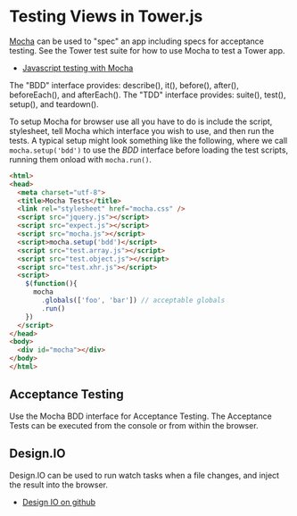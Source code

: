 # Testing Views in Tower.js

[Mocha](http://visionmedia.github.com/mocha/) can be used to "spec" an app including specs for acceptance testing.
See the Tower test suite for how to use Mocha to test a Tower app.

- [Javascript testing with Mocha](http://www.adomokos.com/2012/01/javascript-testing-with-mocha.html)

The "BDD" interface provides: describe(), it(), before(), after(), beforeEach(), and afterEach().
The "TDD" interface provides: suite(), test(), setup(), and teardown().

To setup Mocha for browser use all you have to do is include the script, stylesheet, tell Mocha which interface you wish to use, and then run the tests. A typical setup might look something like the following, where we call `mocha.setup('bdd')` to use the _BDD_ interface before loading the test scripts, running them onload with `mocha.run()`.

``` html
<html>
<head>
  <meta charset="utf-8">
  <title>Mocha Tests</title>
  <link rel="stylesheet" href="mocha.css" />
  <script src="jquery.js"></script>
  <script src="expect.js"></script>
  <script src="mocha.js"></script>
  <script>mocha.setup('bdd')</script>
  <script src="test.array.js"></script>
  <script src="test.object.js"></script>
  <script src="test.xhr.js"></script>
  <script>
    $(function(){
      mocha
        .globals(['foo', 'bar']) // acceptable globals
        .run()
    })
  </script>
</head>
<body>
  <div id="mocha"></div>
</body>
</html>
```

## Acceptance Testing

Use the Mocha BDD interface for Acceptance Testing. The Acceptance Tests can be executed from the console or from within the browser.

## Design.IO

Design.IO can be used to run watch tasks when a file changes, and inject the result into the browser.

- [Design IO on github](https://github.com/viatropos/design.io)